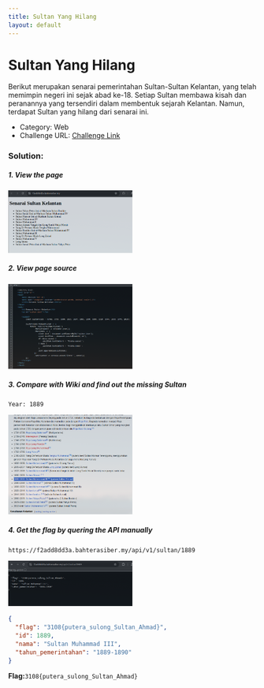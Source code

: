 ```yaml
---
title: Sultan Yang Hilang
layout: default
---
```


# Sultan Yang Hilang 

Berikut merupakan senarai pemerintahan Sultan-Sultan Kelantan, yang telah memimpin negeri ini sejak abad ke-18. Setiap Sultan membawa kisah dan peranannya yang tersendiri dalam membentuk sejarah Kelantan. Namun, terdapat Sultan yang hilang dari senarai ini.

- Category: Web
- Challenge URL: [Challenge Link](https://f2add8dd3a.bahterasiber.my/)

### Solution:

##### 1. View the page

<a href="step1.png">
    <img src="step1.png" alt="step1" style="width: 50%; height: 50%;">
</a>




##### 2. View page source

<a href="step2.png">
    <img src="step2.png" alt="step2" style="width: 50%; height: 50%;">
</a>



##### 3. Compare with Wiki and find out the missing Sultan

    Year: 1889

<a href="step3.png">
    <img src="step3.png" alt="step3" style="width: 50%; height: 50%;">
</a>


##### 4. Get the flag by quering the API manually

`https://f2add8dd3a.bahterasiber.my/api/v1/sultan/1889`


<a href="step4.png">
    <img src="step4.png" alt="step4" style="width: 50%; height: 50%;">
</a>

```json
{
  "flag": "3108{putera_sulong_Sultan_Ahmad}", 
  "id": 1889, 
  "nama": "Sultan Muhammad III", 
  "tahun_pemerintahan": "1889-1890"
}
```


**Flag:**`3108{putera_sulong_Sultan_Ahmad}`


